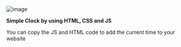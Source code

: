 ![image](https://github.com/semihdursungul/front-end-source-codes/assets/114025283/2d5537de-a787-4880-95f3-9233785b196a)


**Simple Clock by using HTML, CSS and JS**

You can copy the JS and HTML code to add the current time to your website
